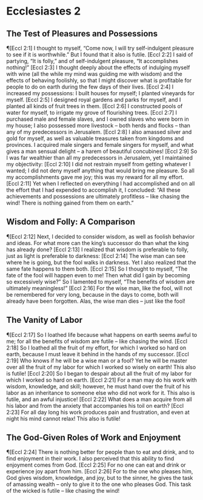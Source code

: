 # Ecclesiastes 2

## The Test of Pleasures and Possessions
¶[Eccl 2:1] I thought to myself, “Come now, I will try self-indulgent pleasure to see if it is worthwhile.” But I found that it also is futile.
[Eccl 2:2] I said of partying, “It is folly,” and of self-indulgent pleasure, “It accomplishes nothing!”
[Eccl 2:3] I thought deeply about the effects of indulging myself with wine (all the while my mind was guiding me with wisdom) and the effects of behaving foolishly, so that I might discover what is profitable for people to do on earth during the few days of their lives.
[Eccl 2:4] I increased my possessions: I built houses for myself; I planted vineyards for myself.
[Eccl 2:5] I designed royal gardens and parks for myself, and I planted all kinds of fruit trees in them.
[Eccl 2:6] I constructed pools of water for myself, to irrigate my grove of flourishing trees.
[Eccl 2:7] I purchased male and female slaves, and I owned slaves who were born in my house; I also possessed more livestock – both herds and flocks – than any of my predecessors in Jerusalem.
[Eccl 2:8] I also amassed silver and gold for myself, as well as valuable treasures taken from kingdoms and provinces. I acquired male singers and female singers for myself, and what gives a man sensual delight – a harem of beautiful concubines!
[Eccl 2:9] So I was far wealthier than all my predecessors in Jerusalem, yet I maintained my objectivity:
[Eccl 2:10] I did not restrain myself from getting whatever I wanted; I did not deny myself anything that would bring me pleasure. So all my accomplishments gave me joy; this was my reward for all my effort.
[Eccl 2:11] Yet when I reflected on everything I had accomplished and on all the effort that I had expended to accomplish it, I concluded: “All these achievements and possessions are ultimately profitless – like chasing the wind! There is nothing gained from them on earth.”

## Wisdom and Folly: A Comparison
¶[Eccl 2:12] Next, I decided to consider wisdom, as well as foolish behavior and ideas. For what more can the king’s successor do than what the king has already done?
[Eccl 2:13] I realized that wisdom is preferable to folly, just as light is preferable to darkness:
[Eccl 2:14] The wise man can see where he is going, but the fool walks in darkness. Yet I also realized that the same fate happens to them both.
[Eccl 2:15] So I thought to myself, “The fate of the fool will happen even to me! Then what did I gain by becoming so excessively wise?” So I lamented to myself, “The benefits of wisdom are ultimately meaningless!”
[Eccl 2:16] For the wise man, like the fool, will not be remembered for very long, because in the days to come, both will already have been forgotten. Alas, the wise man dies – just like the fool!

## The Vanity of Labor
¶[Eccl 2:17] So I loathed life because what happens on earth seems awful to me; for all the benefits of wisdom are futile – like chasing the wind.
[Eccl 2:18] So I loathed all the fruit of my effort, for which I worked so hard on earth, because I must leave it behind in the hands of my successor.
[Eccl 2:19] Who knows if he will be a wise man or a fool? Yet he will be master over all the fruit of my labor for which I worked so wisely on earth! This also is futile!
[Eccl 2:20] So I began to despair about all the fruit of my labor for which I worked so hard on earth.
[Eccl 2:21] For a man may do his work with wisdom, knowledge, and skill; however, he must hand over the fruit of his labor as an inheritance to someone else who did not work for it. This also is futile, and an awful injustice!
[Eccl 2:22] What does a man acquire from all his labor and from the anxiety that accompanies his toil on earth?
[Eccl 2:23] For all day long his work produces pain and frustration, and even at night his mind cannot relax! This also is futile!

## The God-Given Roles of Work and Enjoyment
¶[Eccl 2:24] There is nothing better for people than to eat and drink, and to find enjoyment in their work. I also perceived that this ability to find enjoyment comes from God.
[Eccl 2:25] For no one can eat and drink or experience joy apart from him.
[Eccl 2:26] For to the one who pleases him, God gives wisdom, knowledge, and joy, but to the sinner, he gives the task of amassing wealth – only to give it to the one who pleases God. This task of the wicked is futile – like chasing the wind!
